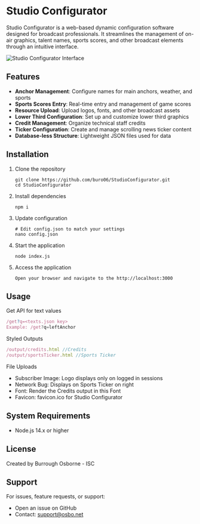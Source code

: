 # Studio Configurator

Studio Configurator is a web-based dynamic configuration software designed for broadcast professionals. It streamlines the management of on-air graphics, talent names, sports scores, and other broadcast elements through an intuitive interface.

![Studio Configurator Interface](https://postimg.cc/ZCsnn3ct)

## Features

- **Anchor Management**: Configure names for main anchors, weather, and sports
- **Sports Scores Entry**: Real-time entry and management of game scores
- **Resource Upload**: Upload logos, fonts, and other broadcast assets
- **Lower Third Configuration**: Set up and customize lower third graphics
- **Credit Management**: Organize technical staff credits
- **Ticker Configuration**: Create and manage scrolling news ticker content
- **Database-less Structure**: Lightweight JSON files used for data

## Installation

1. Clone the repository
   ```
   git clone https://github.com/buro06/StudioConfigurator.git
   cd StudioConfigurator
   ```

2. Install dependencies
   ```
   npm i
   ```

3. Update configuration
   ```
   # Edit config.json to match your settings
   nano config.json
   ```

4. Start the application
   ```
   node index.js
   ```

5. Access the application
   ```
   Open your browser and navigate to the http://localhost:3000
   ```

## Usage
Get API for text values
```javascript
/get?q=<texts.json key>
Example: /get?q=leftAnchor
```
Styled Outputs
```javascript
/output/credits.html //Credits
/output/sportsTicker.html //Sports Ticker
```
File Uploads
- Subscriber Image: Logo displays only on logged in sessions
- Network Bug: Displays on Sports Ticker on right
- Font: Render the Credits output in this Font
- Favicon: favicon.ico for Studio Configurator

## System Requirements

- Node.js 14.x or higher

## License

Created by Burrough Osborne - ISC

## Support

For issues, feature requests, or support:
- Open an issue on GitHub
- Contact: [support@osbo.net](mailto:support@osbo.net)